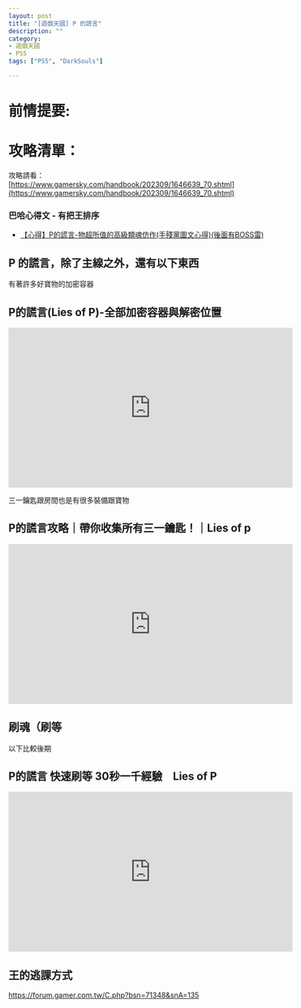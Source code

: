 ```yaml
---
layout: post
title: "[遊戲天國] P 的謊言"
description: ""
category: 
- 遊戲天國
- PS5
tags: ["PS5", "DarkSouls"]

---
```







# 前情提要:





# 攻略清單：



攻略請看： [https://www.gamersky.com/handbook/202309/1646639_70.shtml](https://www.gamersky.com/handbook/202309/1646639_70.shtml)

 

### 巴哈心得文 - 有把王排序

- [【心得】P的謊言-物超所值的高級類魂仿作(手殘黨圖文心得)(後面有BOSS雷)](https://forum.gamer.com.tw/C.php?bsn=60645&snA=9000)



## P 的謊言，除了主線之外，還有以下東西

有著許多好寶物的加密容器

## P的謊言(Lies of P)-全部加密容器與解密位置

<iframe width="560" height="315" src="https://www.youtube.com/embed/shtSADzXPKE?si=i8VT8tkAlEw2dePv" title="YouTube video player" frameborder="0" allow="accelerometer; autoplay; clipboard-write; encrypted-media; gyroscope; picture-in-picture; web-share" allowfullscreen></iframe>



三一鑰匙跟房間也是有很多裝備跟寶物

##  P的謊言攻略｜帶你收集所有三一鑰匙！｜Lies of p



<iframe width="560" height="315" src="https://www.youtube.com/embed/05KlHjDgwVg?si=17gtN6g_YdD2kmYH" title="YouTube video player" frameborder="0" allow="accelerometer; autoplay; clipboard-write; encrypted-media; gyroscope; picture-in-picture; web-share" allowfullscreen></iframe>

## 刷魂（刷等

以下比較後期

## P的謊言 快速刷等 30秒一千經驗　Lies of P

<iframe width="560" height="315" src="https://www.youtube.com/embed/m2ZqQgG_yLc?si=MIsq3wnG4JlN3j9l" title="YouTube video player" frameborder="0" allow="accelerometer; autoplay; clipboard-write; encrypted-media; gyroscope; picture-in-picture; web-share" allowfullscreen></iframe>



## 王的逃課方式

https://forum.gamer.com.tw/C.php?bsn=71348&snA=135
